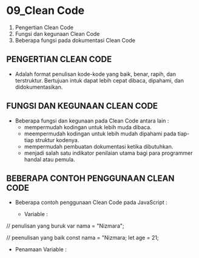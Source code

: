# 09_Clean Code

1. Pengertian Clean Code
2. Fungsi dan kegunaan Clean Code
3. Beberapa fungsi pada dokumentasi Clean Code

## PENGERTIAN CLEAN CODE

- Adalah format penulisan kode-kode yang baik, benar, rapih, dan terstruktur. Bertujuan intuk dapat lebih cepat dibaca, dipahami, dan didokumentasikan.

## FUNGSI DAN KEGUNAAN CLEAN CODE

- Beberapa fungsi dan kegunaan pada Clean Code antara lain :
  - mempermudah kodingan untuk lebih muda dibaca.
  - meempermudah kodingan untuk lebih mudah dipahami pada tiap-tiap struktur kodenya.
  - mempermudah pembuatan dokumentasi ketika dibutuhkan.
  - menjadi salah satu indikator penilaian utama bagi para programmer handal atau pemula.

## BEBERAPA CONTOH PENGGUNAAN CLEAN CODE

- Beberapa contoh penggunaan Clean Code pada JavaScript :
  
  - Variable :

// penulisan yang buruk 
    var nama = "Nizmara";

// peenulisan yang baik 
    const nama = "Nizmara; 
    let age = 21;

- Penamaan Variable :
  
  